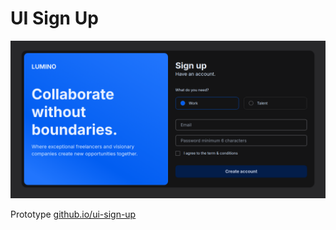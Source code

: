 # UI Sign Up

![Sign up preview](preview.png)

Prototype [github.io/ui-sign-up](https://myrepo.github.io/ui-sign-up/)
